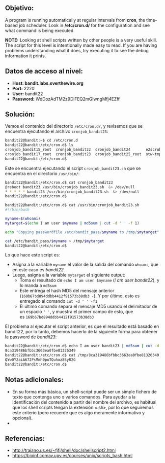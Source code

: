 ## Objetivo:
A program is running automatically at regular intervals from **cron**, the time-based job scheduler. Look in **/etc/cron.d/** for the configuration and see what command is being executed.

**NOTE:** Looking at shell scripts written by other people is a very useful skill. The script for this level is intentionally made easy to read. If you are having problems understanding what it does, try executing it to see the debug information it prints.

## Datos de acceso al nivel:
- **Host: bandit.labs.overthewire.org** 
- **Port:** 2220
- **User:** bandit22
- **Password:** WdDozAdTM2z9DiFEQ2mGlwngMfj4EZff

## Solución:
Vemos el contenido del directorio `/etc/cron.d/`, y revisemos que se encuentra ejecutando el archivo `cronjob_bandit23`:

```bash
bandit22@bandit:~$ cd /etc/cron.d
bandit22@bandit:/etc/cron.d$ ls
cronjob_bandit15_root  cronjob_bandit22  cronjob_bandit24       e2scrub_all  sysstat
cronjob_bandit17_root  cronjob_bandit23  cronjob_bandit25_root  otw-tmp-dir
bandit22@bandit:/etc/cron.d$
```

Este se encuentra ejecutando el script `cronjob_bandit23.sh` que se encuentra en el directorio `/usr/bin/`:

```bash
bandit22@bandit:/etc/cron.d$ cat cronjob_bandit23
@reboot bandit23 /usr/bin/cronjob_bandit23.sh  &> /dev/null
* * * * * bandit23 /usr/bin/cronjob_bandit23.sh  &> /dev/null
bandit22@bandit:/etc/cron.d$
```

```bash
bandit22@bandit:/etc/cron.d$ cat /usr/bin/cronjob_bandit23.sh
#!/bin/bash

myname=$(whoami)
mytarget=$(echo I am user $myname | md5sum | cut -d ' ' -f 1)

echo "Copying passwordfile /etc/bandit_pass/$myname to /tmp/$mytarget"

cat /etc/bandit_pass/$myname > /tmp/$mytarget
bandit22@bandit:/etc/cron.d$
```

Lo que hace este script es:

-   Asigna a la variable `myname` el valor de la salida del comando `whoami`, que en este caso es _bandit22_
-   Luego, asigna a la variable `mytarget` el siguiente output:
    -   Toma el resultado de `echo I am user $myname` (_I am user bandit22_), y lo manda a `md5sum`
    -   Este entrega el hash MD5 del mensaje anterior (`169b67bd894ddbb4412f91573b38db3 -`). Y por último, esto es entregado al comando `cut -d ' ' -f1`
    -   El último comando separa el mensaje MD5 usando el delimitador de un espacio `' '`, y muestra el primer campo de esto, que es `169b67bd894ddbb4412f91573b38db3`

El problema al ejecutar el script anterior, es que el resultado está basado en bandit22, por lo tanto, debemos hacerlo de la siguiente forma para obtener la password de _bandit23_:

```bash
bandit22@bandit:/etc/cron.d$ echo I am user bandit23 | md5sum | cut -d ' ' -f 1
8ca319486bfbbc3663ea0fbe81326349
bandit22@bandit:/etc/cron.d$ cat /tmp/8ca319486bfbbc3663ea0fbe81326349
QYw0Y2aiA672PsMmh9puTQuhoz8SyR2G
bandit22@bandit:/etc/cron.d$
```

## Notas adicionales:
- En su forma más básica, un shell-script puede ser un simple fichero de texto que contenga uno o varios comandos. Para ayudar a la identificación del contenido a partir del nombre del archivo, es habitual que los shell scripts tengan la extensión «.sh», por lo que seguiremos este criterio (pero recuerde que es algo meramente informativo y opcional).
- 
## Referencias:
- http://trajano.us.es/~fjfj/shell/doc/shellscript2.html
- https://bioinf.comav.upv.es/courses/unix/scripts_bash.html